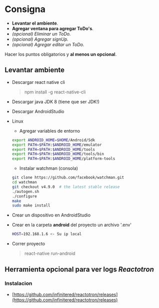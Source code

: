 # Consigna

* **Levantar el ambiente**.
* **Agregar ventana para agregar ToDo's**.
* *(opcional) Eliminar un ToDo.*
* *(opcional) Agregar signUp.*
* *(opcional) Agregar editar un ToDo.*

Hacer los puntos obligatorios y **al menos un opcional**.

## Levantar ambiente

* Descargar react native cli
  > npm install -g react-native-cli
* Descargar java JDK 8 (tiene que ser JDK!)
* Descargar AndroidStudio
* Linux
  - Agregar variables de entorno
  
  ```bash
  export ANDROID_HOME=$HOME/Android/Sdk
  export PATH=$PATH:$ANDROID_HOME/emulator
  export PATH=$PATH:$ANDROID_HOME/tools
  export PATH=$PATH:$ANDROID_HOME/tools/bin
  export PATH=$PATH:$ANDROID_HOME/platform-tools
  ```
  
  - Instalar watchman (consola)
  
  ```bash
  git clone https://github.com/facebook/watchman.git
  cd watchman
  git checkout v4.9.0  # the latest stable release
  ./autogen.sh
  ./configure
  make
  sudo make install
  ```

* Crear un dispositivo en AndroidStudio
* Crear en la carpeta **android** del proyecto un archivo '.env'

  ```bash
  HOST=192.168.1.6 <- Su ip local
  ```

* Correr proyecto
  > react-native run-android

## Herramienta opcional para ver logs *Reactotron*

### Instalacion

* [https://github.com/infinitered/reactotron/releases](https://github.com/infinitered/reactotron/releases)
